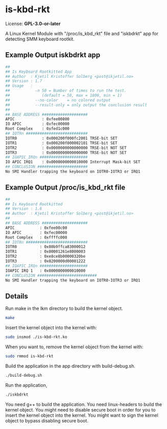 # is-kbd-rkt
License: **GPL-3.0-or-later**  

A Linux Kernel Module with "/proc/is_kbd_rkt" file and "iskbdrkt" app for detecting SMM keyboard rootkit. 
 
## Example Output iskbdrkt app
```bash
##
## Is Keyboard Rootkitted App 
## Author  : Kjetil Kristoffer Solberg <post@ikjetil.no>
## Version : 1.7
## Usage   : 
##           -n 50 = Number of times to run the test.
##              (default = 50, max = 1000, min = 1)
##           --no-color    = no colored output
##           --result-only = only output the conclusion result
##
## BASE ADDRESS ####################
APIC            : 0xfee00800
IO APIC         : 0xfec00000
Root Complex    : 0xfed1c000
## IOTRn ###########################
IOTR0           : 0x000200f000fc2001 TRSE-bit SET
IOTR1           : 0x000200f000002101 TRSE-bit SET
IOTR2           : 0x0000000000000000 TRSE-bit NOT SET
IOTR3           : 0x0000000000000000 TRSE-bit NOT SET
## IOAPIC_IRQn #####################
IO APIC IRQ1    : 0x0000000000010000 Interrupt Mask-bit SET
## CONCLUSION ######################
No SMI Handler trapping the keyboard on IOTR0-IOTR3 or IRQ1
```

## Example Output /proc/is_kbd_rkt file
```bash
##
## Is Keyboard Rootkitted
## Version : 1.6
## Author  : Kjetil Kristoffer Solberg <post@ikjetil.no>
##
## BASE ADDRESS ####################
APIC           : 0xfee00c00
IO APIC        : 0xfec00000
Root Complex   : 0xffffc000
## IOTRn ###########################
IOTR0          : 0x80b9ffca83000012
IOTR1          : 0x00001261e8000003
IOTR2          : 0xe8ce8b00000320be
IOTR3          : 0x0200000d00001222
## IOAPIC IRQn #####################
IOAPIC IRQ 1   : 0x0000000000010000
## CONCLUSION ##########################
No SMI Handler trapping the keyboard on IOTR0-IOTR3 or IRQ1
```

## Details 
Run make in the lkm directory to build the kernel object.
```bash
make
```

Insert the kernel object into the kernel with: 
```bash
sudo insmod ./is-kbd-rkt.ko
```

When you want to, remove the kernel object from the kernel with:
```bash
sudo rmmod is-kbd-rkt
```

Build the application in the app directory with build-debug.sh.
```bash
./build-debug.sh
```

Run the application,
```bash
./iskbdrkt
```

You need g++ to build the application. 
You need linux-headers to build the kernel object. 
You might need to disable secure boot in order for you to insert the kernel object into the kernel. 
You might want to sign the kernel object to bypass disabling secure boot.
